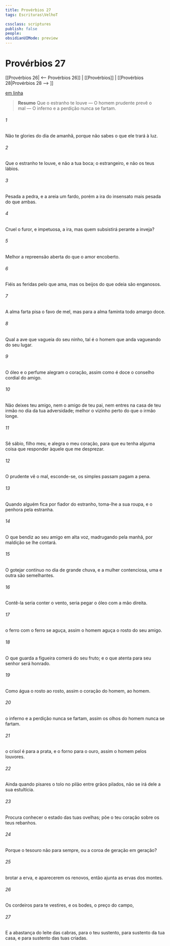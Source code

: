 ```yaml
---
title: Provérbios 27
tags: Escrituras\VelhoT

cssclass: scriptures
publish: false
people:
obsidianUIMode: preview
---
```


# Provérbios 27
[[Provérbios 26| <-- Provérbios 26]] | [[Provérbios]] | [[Provérbios 28|Provérbios 28 --> ]]

[em linha](https://churchofjesuschrist.org/study/scriptures/ot/prov/27?lang=por)

> __Resumo__
Que o estranho te louve — O homem prudente prevê o mal — O inferno e a perdição nunca se fartam.

###### 1 
Não te glories do dia de amanhã, porque não sabes o que ele trará à luz.

###### 2 
Que o estranho te louve, e não a tua  boca; o estrangeiro, e não os teus  lábios.

###### 3 
Pesada  a pedra, e a areia  um fardo, porém a ira do insensato  mais pesada do que ambas.

###### 4 
Cruel  o furor, e impetuosa, a ira, mas quem subsistirá perante a inveja?

###### 5 
Melhor  a repreensão aberta do que o amor encoberto.

###### 6 
Fiéis  as feridas  pelo que ama, mas os beijos do que odeia são enganosos.

###### 7 
A alma farta pisa o favo de mel, mas para a alma faminta todo amargo  doce.

###### 8 
Qual a ave que vagueia do seu ninho, tal é o homem que anda vagueando do seu lugar.

###### 9 
O óleo e o perfume alegram o coração, assim como é doce o conselho cordial do amigo.

###### 10 
Não deixes teu amigo, nem o amigo de teu pai, nem entres na casa de teu irmão no dia da tua adversidade; melhor  o vizinho perto do que o irmão longe.

###### 11 
Sê sábio, filho meu, e alegra o meu coração, para que eu tenha alguma coisa que responder àquele que me desprezar.

###### 12 
O prudente vê o mal,  esconde-se,  os simples passam  pagam a pena.

###### 13 
Quando alguém fica por fiador do estranho, toma-lhe a sua roupa, e o penhora pela estranha.

###### 14 
O que bendiz ao seu amigo em alta voz, madrugando pela manhã, por maldição se lhe contará.

###### 15 
O gotejar contínuo no dia de grande chuva, e a mulher contenciosa, uma e outra são semelhantes.

###### 16 
Contê-la seria conter o vento, seria pegar o óleo com a mão direita.

###### 17 
 o ferro com o ferro se aguça, assim o homem aguça o rosto do seu amigo.

###### 18 
O que guarda a figueira comerá do seu fruto; e o que atenta para seu senhor será honrado.

###### 19 
Como  água o rosto  ao rosto, assim o coração do homem, ao homem.

###### 20 
 o inferno e a perdição nunca se fartam, assim os olhos do homem nunca se fartam.

###### 21 
 o crisol é para a prata, e o forno para o ouro, assim  o homem pelos louvores.

###### 22 
Ainda quando pisares o tolo no pilão entre grãos pilados, não se irá dele a sua estultícia.

###### 23 
Procura conhecer o estado das tuas ovelhas; põe o teu coração sobre os teus rebanhos.

###### 24 
Porque o tesouro não  para sempre, ou  a coroa de geração em geração?

###### 25 
 brotar a erva, e aparecerem os renovos, então ajunta as ervas dos montes.

###### 26 
Os cordeiros  para te vestires, e os bodes,  o preço do campo,

###### 27 
E a abastança do leite das cabras, para o teu sustento, para sustento da tua casa, e para sustento das tuas criadas.

